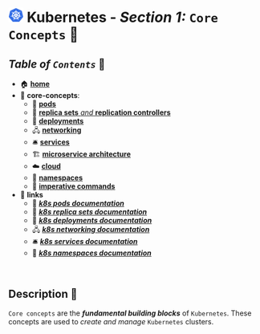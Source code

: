 # <img src="../assets/img/k8s.png" width="30px"> **Kubernetes** - ***Section 1:*** `Core Concepts` 🧠
## ***Table*** *of* ***`Contents`*** 📜

* 🏠 [**home**](../README.md)
* 🧠 **core-concepts**:
  * 🐋 [**pods**](01-pods/README.md)
  * 👯 [**replica sets** *and* **replication controllers**](02-replica-sets/README.md)
  * 🚀 [**deployments**](03-deployments/README.md)
  * 🖧 [**networking**](04-networking/README.md)
  * 🛎️ [**services**](05-services/README.md)
  * 🏗️ [**microservice architecture**](06-microservices-architecture/README.md)
  * ☁️ [**cloud**](07-kubernetes-on-cloud/README.md)
  * 📛 [**namespaces**](08-namespaces/README.md)
  * 🧙 [**imperative commands**](09-imperative-commands/README.md)
* 🔗 **links**
  * 🐋 <a href="https://kubernetes.io/docs/concepts/workloads/pods/" target="_blank">***k8s pods documentation***</a>
  * 👯 <a href="https://kubernetes.io/docs/concepts/workloads/controllers/replicaset/" target="_blank">***k8s replica sets documentation***</a>
  * 🚀 <a href="https://kubernetes.io/docs/concepts/workloads/controllers/deployment/" target="_blank">***k8s deployments documentation***</a>
  * 🖧 <a href="https://kubernetes.io/docs/concepts/cluster-administration/networking/" target="_blank">***k8s networking documentation***</a>
  * 🛎️ <a href="https://kubernetes.io/docs/concepts/services-networking/service/" target="_blank">***k8s services documentation***</a>
  * 📛 <a href="https://kubernetes.io/docs/concepts/overview/working-with-objects/namespaces/" target="_blank">***k8s namespaces documentation***</a>


<br />

## **Description** 👀

`Core concepts` are the ***fundamental building blocks*** of `Kubernetes`. These concepts are used to *create and manage* `Kubernetes` clusters.